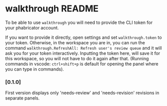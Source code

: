 # walkthrough README

To be able to use `walkthrough` you will need to provide the CLI token for your phabricator account.

If you want to provide it directly, open settings and set `walkthrough.token` to your token. Otherwise,
in the workspace you are in, you can run the command `walkthrough.RefreshAll: Refresh user's review queue` and it will ask you for your token interactively. Inputting the token here, will save it for this workspace, so you will not have to do it again after that. (Running commands in vscode: `ctrl+shift+p` is default for opening the panel where you can type in commands).

### [0.1.0]
First version displays only 'needs-review' and 'needs-revision' revisions in separate panels.